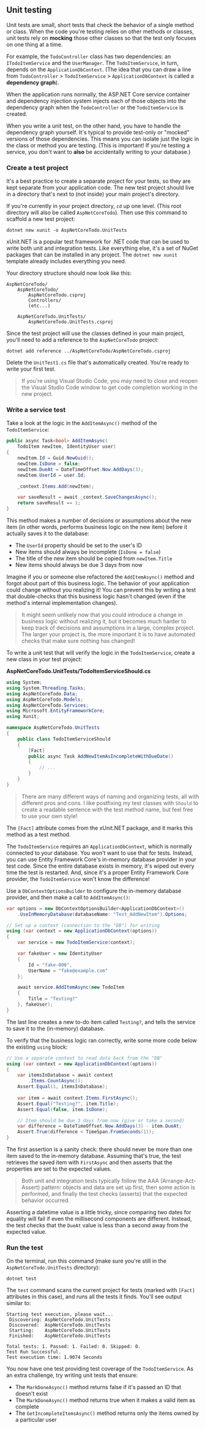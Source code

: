 ## Unit testing

Unit tests are small, short tests that check the behavior of a single method or class. When the code you're testing relies on other methods or classes, unit tests rely on **mocking** those other classes so that the test only focuses on one thing at a time.

For example, the `TodoController` class has two dependencies: an `ITodoItemService` and the `UserManager`. The `TodoItemService`, in turn, depends on the `ApplicationDbContext`. (The idea that you can draw a line from `TodoController` > `TodoItemService` > `ApplicationDbContext` is called a **dependency graph**).

When the application runs normally, the ASP.NET Core service container and dependency injection system injects each of those objects into the dependency graph when the `TodoController` or the `TodoItemService` is created.

When you write a unit test, on the other hand, you have to handle the dependency graph yourself. It's typical to provide test-only or "mocked" versions of those dependencies. This means you can isolate just the logic in the class or method you are testing. (This is important! If you're testing a service, you don't want to **also** be accidentally writing to your database.)

### Create a test project

It's a best practice to create a separate project for your tests, so they are kept separate from your application code. The new test project should live in a directory that's next to (not inside) your main project's directory.

If you're currently in your project directory, `cd` up one level. (This root directory will also be called `AspNetCoreTodo`). Then use this command to scaffold a new test project:

```
dotnet new xunit -o AspNetCoreTodo.UnitTests
```

xUnit.NET is a popular test framework for .NET code that can be used to write both unit and integration tests. Like everything else, it's a set of NuGet packages that can be installed in any project. The `dotnet new xunit` template already includes everything you need.

Your directory structure should now look like this:

```
AspNetCoreTodo/
    AspNetCoreTodo/
        AspNetCoreTodo.csproj
        Controllers/
        (etc...)

    AspNetCoreTodo.UnitTests/
        AspNetCoreTodo.UnitTests.csproj
```

Since the test project will use the classes defined in your main project, you'll need to add a reference to the `AspNetCoreTodo` project:

```
dotnet add reference ../AspNetCoreTodo/AspNetCoreTodo.csproj
```

Delete the `UnitTest1.cs` file that's automatically created. You're ready to write your first test.

> If you're using Visual Studio Code, you may need to close and reopen the Visual Studio Code window to get code completion working in the new project.

### Write a service test

Take a look at the logic in the `AddItemAsync()` method of the `TodoItemService`:

```csharp
public async Task<bool> AddItemAsync(
    TodoItem newItem, IdentityUser user)
{
    newItem.Id = Guid.NewGuid();
    newItem.IsDone = false;
    newItem.DueAt = DateTimeOffset.Now.AddDays(3);
    newItem.UserId = user.Id;

    _context.Items.Add(newItem);

    var saveResult = await _context.SaveChangesAsync();
    return saveResult == 1;
}
```

This method makes a number of decisions or assumptions about the new item (in other words, performs business logic on the new item) before it actually saves it to the database:

* The `UserId` property should be set to the user's ID
* New items should always be incomplete (`IsDone = false`)
* The title of the new item should be copied from `newItem.Title`
* New items should always be due 3 days from now

Imagine if you or someone else refactored the `AddItemAsync()` method and forgot about part of this business logic. The behavior of your application could change without you realizing it! You can prevent this by writing a test that double-checks that this business logic hasn't changed (even if the method's internal implementation changes).

> It might seem unlikely now that you could introduce a change in business logic without realizing it, but it becomes much harder to keep track of decisions and assumptions in a large, complex project. The larger your project is, the more important it is to have automated checks that make sure nothing has changed!

To write a unit test that will verify the logic in the `TodoItemService`, create a new class in your test project:

**AspNetCoreTodo.UnitTests/TodoItemServiceShould.cs**

```csharp
using System;
using System.Threading.Tasks;
using AspNetCoreTodo.Data;
using AspNetCoreTodo.Models;
using AspNetCoreTodo.Services;
using Microsoft.EntityFrameworkCore;
using Xunit;

namespace AspNetCoreTodo.UnitTests
{
    public class TodoItemServiceShould
    {
        [Fact]
        public async Task AddNewItemAsIncompleteWithDueDate()
        {
            // ...
        }
    }
}
```

> There are many different ways of naming and organizing tests, all with different pros and cons. I like postfixing my test classes with `Should` to create a readable sentence with the test method name, but feel free to use your own style!

The `[Fact]` attribute comes from the xUnit.NET package, and it marks this method as a test method.

The `TodoItemService` requires an `ApplicationDbContext`, which is normally connected to your database. You won't want to use that for tests. Instead, you can use Entity Framework Core's in-memory database provider in your test code. Since the entire database exists in memory, it's wiped out every time the test is restarted. And, since it's a proper Entity Framework Core provider, the `TodoItemService` won't know the difference!

Use a `DbContextOptionsBuilder` to configure the in-memory database provider, and then make a call to `AddItemAsync()`:

```csharp
var options = new DbContextOptionsBuilder<ApplicationDbContext>()
    .UseInMemoryDatabase(databaseName: "Test_AddNewItem").Options;

// Set up a context (connection to the "DB") for writing
using (var context = new ApplicationDbContext(options))
{
    var service = new TodoItemService(context);

    var fakeUser = new IdentityUser
    {
        Id = "fake-000",
        UserName = "fake@example.com"
    };

    await service.AddItemAsync(new TodoItem
    {
        Title = "Testing?"
    }, fakeUser);
}
```

The last line creates a new to-do item called `Testing?`, and tells the service to save it to the (in-memory) database.

To verify that the business logic ran correctly, write some more code below the existing `using` block:

```csharp
// Use a separate context to read data back from the "DB"
using (var context = new ApplicationDbContext(options))
{
    var itemsInDatabase = await context
        .Items.CountAsync();
    Assert.Equal(1, itemsInDatabase);
    
    var item = await context.Items.FirstAsync();
    Assert.Equal("Testing?", item.Title);
    Assert.Equal(false, item.IsDone);

    // Item should be due 3 days from now (give or take a second)
    var difference = DateTimeOffset.Now.AddDays(3) - item.DueAt;
    Assert.True(difference < TimeSpan.FromSeconds(1));
}
```

The first assertion is a sanity check: there should never be more than one item saved to the in-memory database. Assuming that's true, the test retrieves the saved item with `FirstAsync` and then asserts that the properties are set to the expected values.

> Both unit and integration tests typically follow the AAA (Arrange-Act-Assert) pattern: objects and data are set up first, then some action is performed, and finally the test checks (asserts) that the expected behavior occurred.

Asserting a datetime value is a little tricky, since comparing two dates for equality will fail if even the millisecond components are different. Instead, the test checks that the `DueAt` value is less than a second away from the expected value.

### Run the test

On the terminal, run this command (make sure you're still in the `AspNetCoreTodo.UnitTests` directory):

```
dotnet test
```

The `test` command scans the current project for tests (marked with `[Fact]` attributes in this case), and runs all the tests it finds. You'll see output similar to:

```
Starting test execution, please wait...
 Discovering: AspNetCoreTodo.UnitTests
 Discovered:  AspNetCoreTodo.UnitTests
 Starting:    AspNetCoreTodo.UnitTests
 Finished:    AspNetCoreTodo.UnitTests

Total tests: 1. Passed: 1. Failed: 0. Skipped: 0.
Test Run Successful.
Test execution time: 1.9074 Seconds
```

You now have one test providing test coverage of the `TodoItemService`. As an extra challenge, try writing unit tests that ensure:

* The `MarkDoneAsync()` method returns false if it's passed an ID that doesn't exist
* The `MarkDoneAsync()` method returns true when it makes a valid item as complete
* The `GetIncompleteItemsAsync()` method returns only the items owned by a particular user
